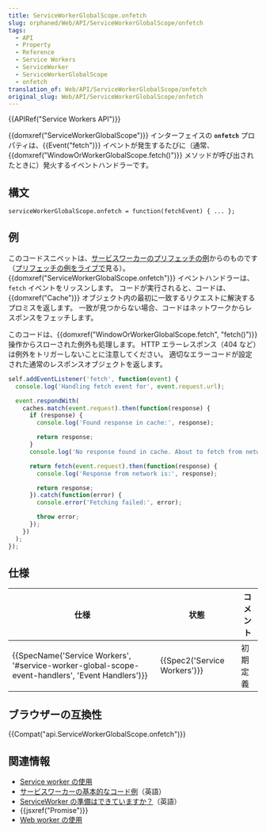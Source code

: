 ```yaml
---
title: ServiceWorkerGlobalScope.onfetch
slug: orphaned/Web/API/ServiceWorkerGlobalScope/onfetch
tags:
  - API
  - Property
  - Reference
  - Service Workers
  - ServiceWorker
  - ServiceWorkerGlobalScope
  - onfetch
translation_of: Web/API/ServiceWorkerGlobalScope/onfetch
original_slug: Web/API/ServiceWorkerGlobalScope/onfetch
---
```


{{APIRef("Service Workers API")}}

{{domxref("ServiceWorkerGlobalScope")}} インターフェイスの **`onfetch`** プロパティは、{{Event("fetch")}} イベントが発生するたびに（通常、{{domxref("WindowOrWorkerGlobalScope.fetch()")}} メソッドが呼び出されたときに）発火するイベントハンドラーです。

## 構文

```
serviceWorkerGlobalScope.onfetch = function(fetchEvent) { ... };
```

## 例

このコードスニペットは、[サービスワーカーのプリフェッチの例](https://github.com/GoogleChrome/samples/blob/gh-pages/service-worker/prefetch/service-worker.js)からのものです（[プリフェッチの例をライブで](https://googlechrome.github.io/samples/service-worker/prefetch/)見る）。{{domxref("ServiceWorkerGlobalScope.onfetch")}} イベントハンドラーは、`fetch` イベントをリッスンします。 コードが実行されると、コードは、{{domxref("Cache")}} オブジェクト内の最初に一致するリクエストに解決するプロミスを返します。 一致が見つからない場合、コードはネットワークからレスポンスをフェッチします。

このコードは、{{domxref("WindowOrWorkerGlobalScope.fetch", "fetch()")}} 操作からスローされた例外も処理します。 HTTP エラーレスポンス（404 など）は例外をトリガーしないことに注意してください。 適切なエラーコードが設定された通常のレスポンスオブジェクトを返します。

```js
self.addEventListener('fetch', function(event) {
  console.log('Handling fetch event for', event.request.url);

  event.respondWith(
    caches.match(event.request).then(function(response) {
      if (response) {
        console.log('Found response in cache:', response);

        return response;
      }
      console.log('No response found in cache. About to fetch from network...');

      return fetch(event.request).then(function(response) {
        console.log('Response from network is:', response);

        return response;
      }).catch(function(error) {
        console.error('Fetching failed:', error);

        throw error;
      });
    })
  );
});
```

## 仕様

| 仕様                                                                                                                             | 状態                                 | コメント |
| -------------------------------------------------------------------------------------------------------------------------------- | ------------------------------------ | -------- |
| {{SpecName('Service Workers', '#service-worker-global-scope-event-handlers', 'Event Handlers')}} | {{Spec2('Service Workers')}} | 初期定義 |

## ブラウザーの互換性

{{Compat("api.ServiceWorkerGlobalScope.onfetch")}}

## 関連情報

- [Service worker の使用](/ja/docs/Web/API/Service_Worker_API/Using_Service_Workers)
- [サービスワーカーの基本的なコード例](https://github.com/mdn/sw-test)（英語）
- [ServiceWorker の準備はできていますか？](https://jakearchibald.github.io/isserviceworkerready/)（英語）
- {{jsxref("Promise")}}
- [Web worker の使用](/ja/docs/Web/API/Web_Workers_API/Using_web_workers)
